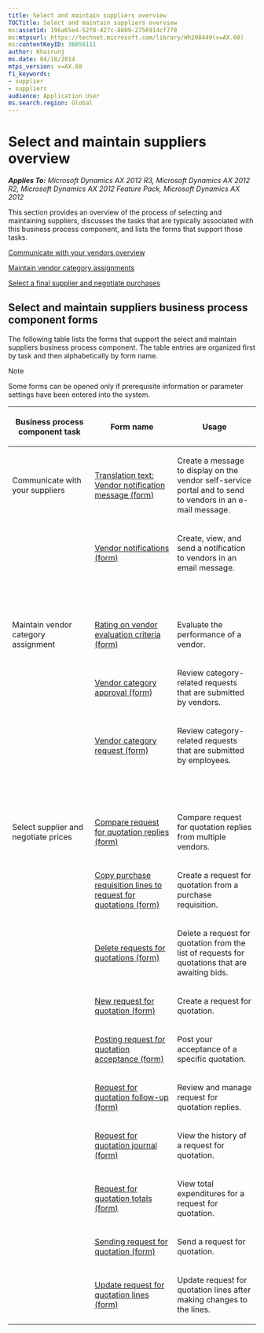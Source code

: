 ```yaml
---
title: Select and maintain suppliers overview
TOCTitle: Select and maintain suppliers overview
ms:assetid: 196a65e4-52f8-427c-8809-2756914cf770
ms:mtpsurl: https://technet.microsoft.com/library/Hh208449(v=AX.60)
ms:contentKeyID: 36056111
author: Khairunj
ms.date: 04/18/2014
mtps_version: v=AX.60
f1_keywords:
- supplier
- suppliers
audience: Application User
ms.search.region: Global
---
```


# Select and maintain suppliers overview 


_**Applies To:** Microsoft Dynamics AX 2012 R3, Microsoft Dynamics AX 2012 R2, Microsoft Dynamics AX 2012 Feature Pack, Microsoft Dynamics AX 2012_

This section provides an overview of the process of selecting and maintaining suppliers, discusses the tasks that are typically associated with this business process component, and lists the forms that support those tasks.

[Communicate with your vendors overview](communicate-with-your-vendors-overview.md)

[Maintain vendor category assignments](maintain-vendor-category-assignments.md)

[Select a final supplier and negotiate purchases](select-a-final-supplier-and-negotiate-purchases.md)

## Select and maintain suppliers business process component forms

The following table lists the forms that support the select and maintain suppliers business process component. The table entries are organized first by task and then alphabetically by form name.


> [!NOTE]
> <P>Some forms can be opened only if prerequisite information or parameter settings have been entered into the system.</P>



<table>
<colgroup>
<col style="width: 33%" />
<col style="width: 33%" />
<col style="width: 33%" />
</colgroup>
<thead>
<tr class="header">
<th><p>Business process component task</p></th>
<th><p>Form name</p></th>
<th><p>Usage</p></th>
</tr>
</thead>
<tbody>
<tr class="odd">
<td><p>Communicate with your suppliers</p></td>
<td><p><a href="https://technet.microsoft.com/library/hh227658(v=ax.60)">Translation text: Vendor notification message (form)</a></p></td>
<td><p>Create a message to display on the vendor self-service portal and to send to vendors in an e-mail message.</p></td>
</tr>
<tr class="even">
<td><p></p></td>
<td><p><a href="https://technet.microsoft.com/library/hh242813(v=ax.60)">Vendor notifications (form)</a></p></td>
<td><p>Create, view, and send a notification to vendors in an email message.</p></td>
</tr>
<tr class="odd">
<td><p> </p></td>
<td><p> </p></td>
<td><p> </p></td>
</tr>
<tr class="even">
<td><p>Maintain vendor category assignment</p></td>
<td><p><a href="https://technet.microsoft.com/library/hh242562(v=ax.60)">Rating on vendor evaluation criteria (form)</a></p></td>
<td><p>Evaluate the performance of a vendor.</p></td>
</tr>
<tr class="odd">
<td><p></p></td>
<td><p><a href="https://technet.microsoft.com/library/hh227618(v=ax.60)">Vendor category approval (form)</a></p></td>
<td><p>Review category-related requests that are submitted by vendors.</p></td>
</tr>
<tr class="even">
<td><p></p></td>
<td><p><a href="https://technet.microsoft.com/library/hh227509(v=ax.60)">Vendor category request (form)</a></p></td>
<td><p>Review category-related requests that are submitted by employees.</p></td>
</tr>
<tr class="odd">
<td><p> </p></td>
<td><p> </p></td>
<td><p> </p></td>
</tr>
<tr class="even">
<td><p>Select supplier and negotiate prices</p></td>
<td><p><a href="https://technet.microsoft.com/library/hh208756(v=ax.60)">Compare request for quotation replies (form)</a></p></td>
<td><p>Compare request for quotation replies from multiple vendors.</p></td>
</tr>
<tr class="odd">
<td><p></p></td>
<td><p><a href="https://technet.microsoft.com/library/hh242242(v=ax.60)">Copy purchase requisition lines to request for quotations (form)</a></p></td>
<td><p>Create a request for quotation from a purchase requisition.</p></td>
</tr>
<tr class="even">
<td><p></p></td>
<td><p><a href="https://technet.microsoft.com/library/hh209401(v=ax.60)">Delete requests for quotations (form)</a></p></td>
<td><p>Delete a request for quotation from the list of requests for quotations that are awaiting bids.</p></td>
</tr>
<tr class="odd">
<td><p></p></td>
<td><p><a href="https://technet.microsoft.com/library/hh209104(v=ax.60)">New request for quotation (form)</a></p></td>
<td><p>Create a request for quotation.</p></td>
</tr>
<tr class="even">
<td><p></p></td>
<td><p><a href="https://technet.microsoft.com/library/hh209405(v=ax.60)">Posting request for quotation acceptance (form)</a></p></td>
<td><p>Post your acceptance of a specific quotation.</p></td>
</tr>
<tr class="odd">
<td><p></p></td>
<td><p><a href="https://technet.microsoft.com/library/hh227392(v=ax.60)">Request for quotation follow-up (form)</a></p></td>
<td><p>Review and manage request for quotation replies.</p></td>
</tr>
<tr class="even">
<td><p></p></td>
<td><p><a href="https://technet.microsoft.com/library/hh242724(v=ax.60)">Request for quotation journal (form)</a></p></td>
<td><p>View the history of a request for quotation.</p></td>
</tr>
<tr class="odd">
<td><p></p></td>
<td><p><a href="https://technet.microsoft.com/library/hh209355(v=ax.60)">Request for quotation totals (form)</a></p></td>
<td><p>View total expenditures for a request for quotation.</p></td>
</tr>
<tr class="even">
<td><p></p></td>
<td><p><a href="https://technet.microsoft.com/library/hh209711(v=ax.60)">Sending request for quotation (form)</a></p></td>
<td><p>Send a request for quotation.</p></td>
</tr>
<tr class="odd">
<td><p></p></td>
<td><p><a href="https://technet.microsoft.com/library/hh227525(v=ax.60)">Update request for quotation lines (form)</a></p></td>
<td><p>Update request for quotation lines after making changes to the lines.</p></td>
</tr>
</tbody>
</table>

  


